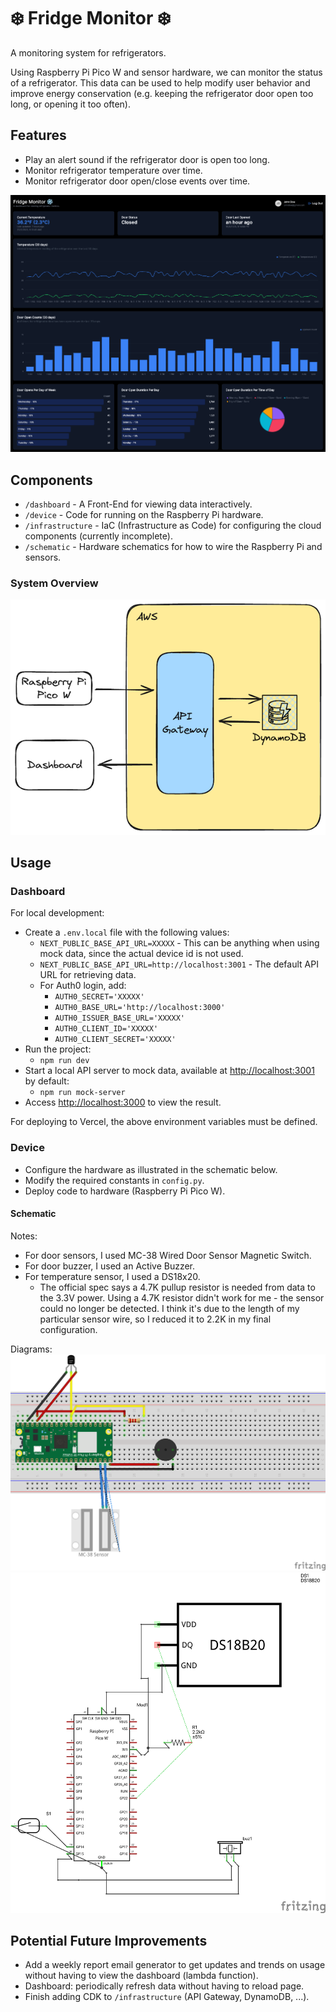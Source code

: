 # ❄️ Fridge Monitor ❄️

A monitoring system for refrigerators.

Using Raspberry Pi Pico W and sensor hardware, we can monitor the status of a refrigerator. This data can be used to help modify user behavior and improve energy conservation (e.g. keeping the refrigerator door open too long, or opening it too often).

## Features
- Play an alert sound if the refrigerator door is open too long.
- Monitor refrigerator temperature over time.
- Monitor refrigerator door open/close events over time.

![dashboard.png](images%2Fdashboard.png)

## Components
- `/dashboard` - A Front-End for viewing data interactively.
- `/device` - Code for running on the Raspberry Pi hardware.
- `/infrastructure` - IaC (Infrastructure as Code) for configuring the cloud components (currently incomplete).
- `/schematic` - Hardware schematics for how to wire the Raspberry Pi and sensors.

### System Overview
![system-design.png](images%2Fsystem-design.png)

## Usage

### Dashboard

For local development:
- Create a `.env.local` file with the following values:
    - `NEXT_PUBLIC_BASE_API_URL=XXXXX` - This can be anything when using mock data, since the actual device id is not used.
    - `NEXT_PUBLIC_BASE_API_URL=http://localhost:3001` - The default API URL for retrieving data.
    - For Auth0 login, add:
        - `AUTH0_SECRET='XXXXX'`
        - `AUTH0_BASE_URL='http://localhost:3000'`
        - `AUTH0_ISSUER_BASE_URL='XXXXX'`
        - `AUTH0_CLIENT_ID='XXXXX'`
        - `AUTH0_CLIENT_SECRET='XXXXX'`
- Run the project:
  - `npm run dev`
- Start a local API server to mock data, available at [http://localhost:3001](http://localhost:3001) by default:
  - `npm run mock-server`
- Access [http://localhost:3000](http://localhost:3000) to view the result.

For deploying to Vercel, the above environment variables must be defined.

### Device

- Configure the hardware as illustrated in the schematic below.
- Modify the required constants in `config.py`.
- Deploy code to hardware (Raspberry Pi Pico W).

#### Schematic

Notes:
- For door sensors, I used MC-38 Wired Door Sensor Magnetic Switch.
- For door buzzer, I used an Active Buzzer.
- For temperature sensor, I used a DS18x20.
  - The official spec says a 4.7K pullup resistor is needed from data to the 3.3V power. Using a 4.7K resistor didn't work for me - the sensor could no longer be detected. I think it's due to the length of my particular sensor wire, so I reduced it to 2.2K in my final configuration.

Diagrams:
![breadboard](schematic%2Ffridge_bb.png)
![schematic](schematic%2Ffridge_schem.png)

## Potential Future Improvements

- Add a weekly report email generator to get updates and trends on usage without having to view the dashboard (lambda function).
- Dashboard: periodically refresh data without having to reload page.
- Finish adding CDK to `/infrastructure` (API Gateway, DynamoDB, ...).
